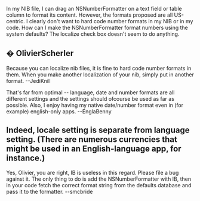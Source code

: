 In my NIB file, I can drag an NSNumberFormatter on a text field or table column to format its content. However, the formats proposed are all US-centric. I clearly don't want to hard code number formats in my NIB or in my code. How can I make the NSNumberFormatter format numbers using the system defaults? The localize check box doesn't seem to do anything.

� OlivierScherler
----
Because you can localize nib files, it is fine to hard code number formats in them. When you make another localization of your nib, simply put in another format. --JediKnil

That's far from optimal -- language, date and number formats are all different settings and the settings should ofcourse be used as far as possible. Also, I enjoy having my native date/number format even in (for example) english-only apps. --EnglaBenny

Indeed, locale setting is separate from language setting. (There are numerous currencies that might be used in an English-language app, for instance.)
----
Yes, Olivier, you are right, IB is useless in this regard.  Please file a bug against it. The only thing to do is add the NSNumberFormatter with IB, then in your code fetch the correct format string from the defaults database and pass it to the formatter. --smcbride
